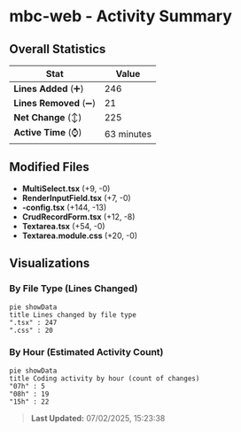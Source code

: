 # mbc-web - Activity Summary 

## Overall Statistics

| Stat                   | Value                                                             |
| ---------------------- | ----------------------------------------------------------------- |
| **Lines Added** (➕)   | 246                                          |
| **Lines Removed** (➖) | 21                                        |
| **Net Change** (↕)    | 225                |
| **Active Time** (⌚)   | 63 minutes |


## Modified Files
- **MultiSelect.tsx** (+9, -0)
- **RenderInputField.tsx** (+7, -0)
- **-config.tsx** (+144, -13)
- **CrudRecordForm.tsx** (+12, -8)
- **Textarea.tsx** (+54, -0)
- **Textarea.module.css** (+20, -0)

## Visualizations

### By File Type (Lines Changed)

```mermaid
pie showData
title Lines changed by file type
".tsx" : 247
".css" : 20
```

### By Hour (Estimated Activity Count)

```mermaid
pie showData
title Coding activity by hour (count of changes)
"07h" : 5
"08h" : 19
"15h" : 22
```


> **Last Updated:** 07/02/2025, 15:23:38